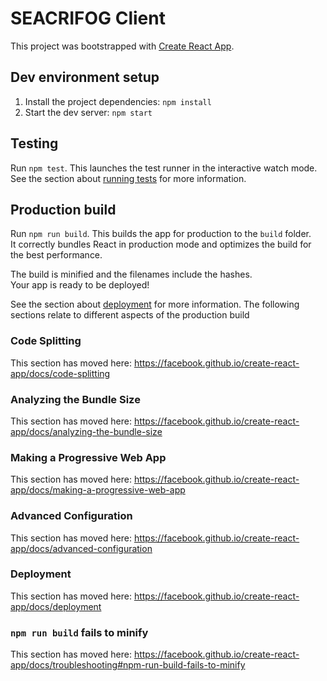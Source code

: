 # SEACRIFOG Client
This project was bootstrapped with [Create React App](https://github.com/facebook/create-react-app).

## Dev environment setup
1. Install the project dependencies: `npm install`
2. Start the dev server: `npm start`

## Testing
Run `npm test`. This launches the test runner in the interactive watch mode.<br>
See the section about [running tests](https://facebook.github.io/create-react-app/docs/running-tests) for more information.

## Production build
Run `npm run build`. This builds the app for production to the `build` folder.<br>
It correctly bundles React in production mode and optimizes the build for the best performance.

The build is minified and the filenames include the hashes.<br>
Your app is ready to be deployed!

See the section about [deployment](https://facebook.github.io/create-react-app/docs/deployment) for more information. The following sections relate to different aspects of the production build

### Code Splitting

This section has moved here: https://facebook.github.io/create-react-app/docs/code-splitting

### Analyzing the Bundle Size

This section has moved here: https://facebook.github.io/create-react-app/docs/analyzing-the-bundle-size

### Making a Progressive Web App

This section has moved here: https://facebook.github.io/create-react-app/docs/making-a-progressive-web-app

### Advanced Configuration

This section has moved here: https://facebook.github.io/create-react-app/docs/advanced-configuration

### Deployment

This section has moved here: https://facebook.github.io/create-react-app/docs/deployment

### `npm run build` fails to minify

This section has moved here: https://facebook.github.io/create-react-app/docs/troubleshooting#npm-run-build-fails-to-minify
